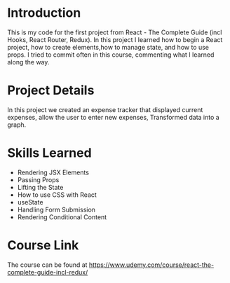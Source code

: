 # Introduction
This is my code for the first project from React - The Complete Guide (incl Hooks, React Router, Redux). In this project I learned how to begin a React project, how to create elements,how to manage state, and how to use props. I tried to commit often in this course, commenting what I learned along the way.

# Project Details
In this project we created an expense tracker that displayed current expenses, allow the user to enter new expenses, Transformed data into a graph.

# Skills Learned
- Rendering JSX Elements
- Passing Props
- Lifting the State 
- How to use CSS with React
- useState
- Handling Form Submission
- Rendering Conditional Content

# Course Link
The course can be found at https://www.udemy.com/course/react-the-complete-guide-incl-redux/
